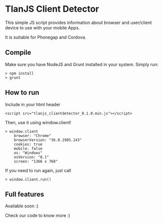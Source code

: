 # TlanJS Client Detector #

This simple JS script provides information about browser and user/client device to use with your mobile Apps.

It is suitable for Phonegap and Cordova.

## Compile ##
Make sure you have NodeJS and Grunt installed in your system.
Simply run:
	
	> npm install
	> grunt

## How to run ##
Include in your html header

	<script src="tlanjs_clientdetector_0.1.0.min.js"></script>

Then, use it using window.client!

	> window.client
		browser: "Chrome"
		browserVersion: "36.0.1985.143"
		cookies: true
		mobile: false
		os: "Windows"
		osVersion: "8.1"
		screen: "1366 x 768"

If you need to run again, just call

	> window.client.run()

## Full features ##
Available soon :)

Check our code to know more :)